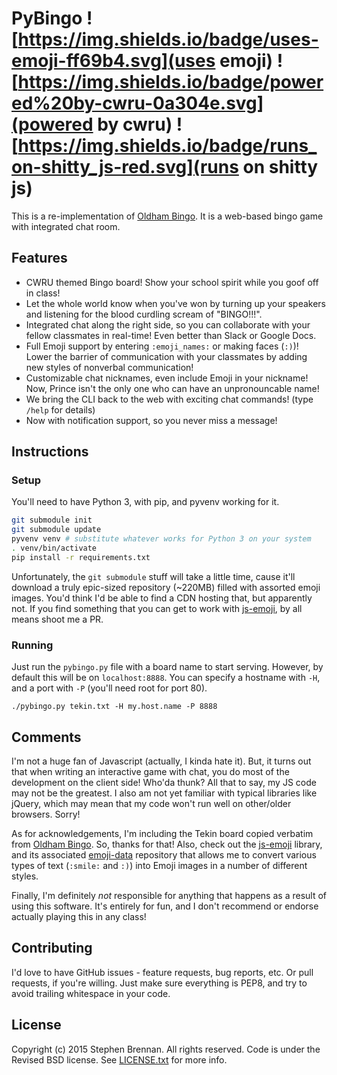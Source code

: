 PyBingo ![https://img.shields.io/badge/uses-emoji-ff69b4.svg](uses emoji)
![https://img.shields.io/badge/powered%20by-cwru-0a304e.svg](powered by cwru) ![https://img.shields.io/badge/runs_on-shitty_js-red.svg](runs on shitty js)
=======

This is a re-implementation of [Oldham Bingo][].  It is a web-based bingo game
with integrated chat room.

Features
--------

* CWRU themed Bingo board!  Show your school spirit while you goof off in class!
* Let the whole world know when you've won by turning up your speakers and
  listening for the blood curdling scream of "BINGO!!!".
* Integrated chat along the right side, so you can collaborate with your fellow
  classmates in real-time!  Even better than Slack or Google Docs.
* Full Emoji support by entering `:emoji_names:` or making faces (`:)`)!  Lower
  the barrier of communication with your classmates by adding new styles of
  nonverbal communication!
* Customizable chat nicknames, even include Emoji in your nickname!  Now, Prince
  isn't the only one who can have an unpronouncable name!
* We bring the CLI back to the web with exciting chat commands! (type `/help`
  for details)
* Now with notification support, so you never miss a message!

Instructions
------------

### Setup

You'll need to have Python 3, with pip, and pyvenv working for it.

```bash
git submodule init
git submodule update
pyvenv venv # substitute whatever works for Python 3 on your system
. venv/bin/activate
pip install -r requirements.txt
```

Unfortunately, the `git submodule` stuff will take a little time, cause it'll
download a truly epic-sized repository (~220MB) filled with assorted emoji
images.  You'd think I'd be able to find a CDN hosting that, but apparently not.
If you find something that you can get to work with [js-emoji][], by all means
shoot me a PR.

### Running

Just run the `pybingo.py` file with a board name to start serving.  However, by
default this will be on `localhost:8888`.  You can specify a hostname with `-H`,
and a port with `-P` (you'll need root for port 80).

    ./pybingo.py tekin.txt -H my.host.name -P 8888

Comments
--------

I'm not a huge fan of Javascript (actually, I kinda hate it).  But, it turns out
that when writing an interactive game with chat, you do most of the development
on the client side!  Who'da thunk?  All that to say, my JS code may not be the
greatest.  I also am not yet familiar with typical libraries like jQuery, which
may mean that my code won't run well on other/older browsers.  Sorry!

As for acknowledgements, I'm including the Tekin board copied verbatim from
[Oldham Bingo][].  So, thanks for that!  Also, check out the [js-emoji][]
library, and its associated [emoji-data][] repository that allows me to convert
various types of text (`:smile:` and `:)`) into Emoji images in a number of
different styles.

Finally, I'm definitely *not* responsible for anything that happens as a result
of using this software.  It's entirely for fun, and I don't recommend or endorse
actually playing this in any class!

Contributing
------------

I'd love to have GitHub issues - feature requests, bug reports, etc.  Or pull
requests, if you're willing.  Just make sure everything is PEP8, and try to
avoid trailing whitespace in your code.

License
-------

Copyright (c) 2015 Stephen Brennan.  All rights reserved.  Code is under the
Revised BSD license.  See [LICENSE.txt][] for more info.

[Oldham Bingo]: https://github.com/aaronneyer/oldham-bingo
[js-emoji]: https://github.com/iamcal/js-emoji
[emoji-data]: https://github.com/iamcal/emoji-data
[LICENSE.txt]: LICENSE.txt
